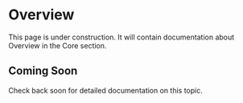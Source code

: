 # Overview

This page is under construction. It will contain documentation about Overview in the Core section.

## Coming Soon

Check back soon for detailed documentation on this topic.
